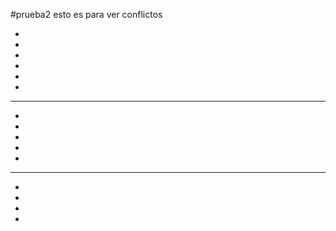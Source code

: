 #prueba2
esto es para ver conflictos

*
*
*
*
*
*
***********

*
*
*

*
*
*****************
*
*
*
*
